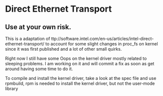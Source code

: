 Direct Ethernet Transport
====================

Use at your own risk.
---------------------

This is a adaptation of ttp://software.intel.com/en-us/articles/intel-direct-ethernet-transport/ to account for some slight changes in proc_fs on kernel since it was first published and a lot of other small quirks.

Right now I still have some Oops on the kernel driver mostly related to sleeping problems. I am working on it and will commit a fix as soon as get around having some time to do it.

To compile and install the kernel driver, take a look at the spec file and use rpmbuild, rpm is needed to install the kernel driver, but not the user-mode library

